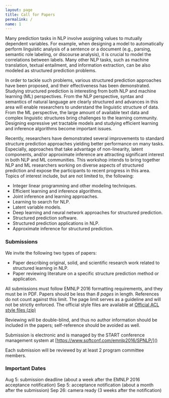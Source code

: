 ```yaml
---
layout: page
title: Call for Papers
permalink: /
name: 1
---
```


Many prediction tasks in NLP involve assigning values to mutually dependent variables. For example, when designing a model to automatically perform linguistic analysis of a sentence or a document (e.g., parsing, semantic role labeling, or discourse analysis), it is crucial to model the correlations between labels. Many other NLP tasks, such as machine translation, textual entailment, and information extraction, can be also modeled as structured prediction problems.

In order to tackle such problems,  various structured prediction approaches have been proposed, and their effectiveness has been demonstrated. Studying structured prediction is interesting from both NLP and machine learning (ML) perspectives. From the NLP perspective, syntax and semantics of natural language are clearly structured and advances in this area will enable researchers to understand the linguistic structure of data. From the ML perspective, the large amount of available text data and complex linguistic structures bring challenges to the learning community. Designing expressive yet tractable models and studying efficient learning and inference algorithms become important issues.

Recently, researchers have demonstrated several improvements to standard structure prediction approaches yielding better performance on many tasks.  Especially, approaches that take advantage of non-linearity, latent components, and/or approximate inference are attracting significant interest in both NLP and ML communities. This workshop intends to bring together NLP and ML researchers working on diverse aspects of structured prediction and expose the participants to recent progress in this area. Topics of interest include, but are not limited to, the following:



*  Integer linear programming and other modeling techniques.
*  Efficient learning and inference algorithms.
*  Joint inference and learning approaches.
*  Learning to search for NLP.
*  Latent variable models.
*  Deep learning and neural network approaches for structured prediction.
*  Structured prediction software.
*  Structured prediction applications in NLP.
*  Approximate inference for structured prediction.


### Submissions

We invite the following two types of papers:

*  Paper describing original, solid, and scientific research work related to structured learning in NLP.
*  Paper reviewing literature on a specific structure prediction method or application. 

All submissions must follow EMNLP 2016 formatting requirements, and they must be in PDF.
Papers should be less than *8 pages* in length. References do not count against this limit. 
The page limit serves as a guideline and will not be strictly enforced.
The official style files are available at 
[Official ACL style files (zip)](http://acl2016.org/files/acl2016.zip)

Reviewing will be double-blind, and thus no author information should be included in the papers; self-reference should be avoided as well. 

Submission is electronic and is managed by the START conference management system at
[https://www.softconf.com/emnlp2016/SPNLP/]()


Each submission will be reviewed by at least 2 program committee members. 



### Important Dates

Aug 5: submission deadline (about a week after the EMNLP 2016 acceptance notification)
Sep 5: acceptance notification (about a month after the submission)
Sep 26: camera ready (3 weeks after the notification)
